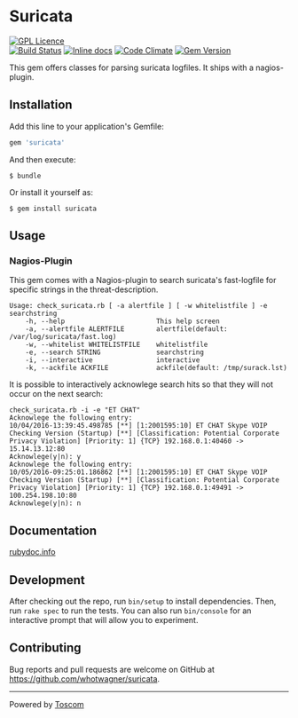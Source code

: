# Suricata

[![GPL Licence](https://badges.frapsoft.com/os/gpl/gpl.png?v=103)](https://github.com/whotwagner/suricata/blob/master/LICENSE.txt)  
[![Build Status](https://travis-ci.org/whotwagner/suricata.svg?branch=master)](https://travis-ci.org/whotwagner/suricata)
[![Inline docs](http://inch-ci.org/github/whotwagner/suricata.svg?branch=master)](http://inch-ci.org/github/whotwagner/suricata)
[![Code Climate](https://codeclimate.com/github/whotwagner/suricata/badges/gpa.svg)](https://codeclimate.com/github/whotwagner/suricata)
[![Gem Version](https://badge.fury.io/rb/suricata.svg)](https://badge.fury.io/rb/mindwave)

This gem offers classes for parsing suricata logfiles. It ships with a nagios-plugin.

## Installation

Add this line to your application's Gemfile:

```ruby
gem 'suricata'
```

And then execute:

    $ bundle

Or install it yourself as:

    $ gem install suricata

## Usage

### Nagios-Plugin

This gem comes with a Nagios-plugin to search suricata's fast-logfile for specific strings in the threat-description.

```
Usage: check_suricata.rb [ -a alertfile ] [ -w whitelistfile ] -e searchstring
    -h, --help                       This help screen
    -a, --alertfile ALERTFILE        alertfile(default: /var/log/suricata/fast.log)
    -w, --whitelist WHITELISTFILE    whitelistfile
    -e, --search STRING              searchstring
    -i, --interactive                interactive
    -k, --ackfile ACKFILE            ackfile(default: /tmp/surack.lst)
```

It is possible to interactively acknowlege search hits so that they will not occur on the next search:
```
check_suricata.rb -i -e "ET CHAT"                                                                                                                                               
Acknowlege the following entry:
10/04/2016-13:39:45.498785 [**] [1:2001595:10] ET CHAT Skype VOIP Checking Version (Startup) [**] [Classification: Potential Corporate Privacy Violation] [Priority: 1] {TCP} 192.168.0.1:40460 -> 15.14.13.12:80
Acknowlege(y|n): y
Acknowlege the following entry:
10/05/2016-09:25:01.186862 [**] [1:2001595:10] ET CHAT Skype VOIP Checking Version (Startup) [**] [Classification: Potential Corporate Privacy Violation] [Priority: 1] {TCP} 192.168.0.1:49491 -> 100.254.198.10:80
Acknowlege(y|n): n
```

## Documentation

[rubydoc.info](http://www.rubydoc.info/github/whotwagner/suricata/master)


## Development

After checking out the repo, run `bin/setup` to install dependencies. Then, run `rake spec` to run the tests. You can also run `bin/console` for an interactive prompt that will allow you to experiment.


## Contributing

Bug reports and pull requests are welcome on GitHub at https://github.com/whotwagner/suricata.


---

Powered by [Toscom](http://www.toscom.at)
